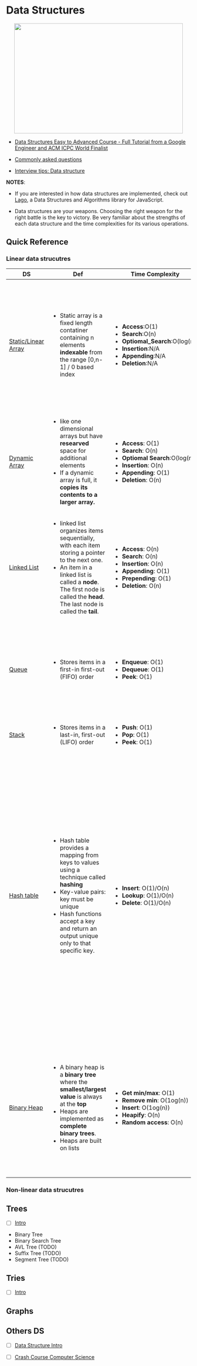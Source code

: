 
# Data Structures

<p align="center">
  <img width="460" height="300" src="https://res.cloudinary.com/practicaldev/image/fetch/s--WlnYH5fq--/c_limit%2Cf_auto%2Cfl_progressive%2Cq_auto%2Cw_880/https://cdn-images-1.medium.com/max/1600/1%2ADyu63sMUVL-gYEZISOE2BQ.jpeg">
</p>

- [Data Structures Easy to Advanced Course - Full Tutorial from a Google Engineer and ACM ICPC World Finalist](https://www.youtube.com/playlist?list=PLDV1Zeh2NRsB6SWUrDFW2RmDotAfPbeHu)  

- [Commonly asked questions](https://www.geeksforgeeks.org/commonly-asked-data-structure-interview-questions-set-1/)

- [Interview tips: Data structure](https://yangshun.github.io/tech-interview-handbook/algorithms/array)

**NOTES**:

- If you are interested in how data structures are implemented, check out [Lago](https://github.com/yangshun/lago), a Data Structures and Algorithms library for JavaScript. 

- Data structures are your weapons. Choosing the right weapon for the right battle is the key to victory. Be very familiar about the strengths of each data structure and the time complexities for its various operations.

## Quick Reference 

### Linear data strucutres 
DS | Def | Time Complexity | Others 
---------------------|----------------------------------------------------------------------|---------------------------------|---------------------------------|
[Static/Linear Array](array#Static-Arrays)| <ul><li>Static array is a fixed length contatiner containing n elements **indexable** from the range [0,n-1] / 0 based index</li></ul>|<ul><li><b>Access</b>:O(1)</li><li><b>Search</b>:O(n) </li><li><b>Optiomal_Search</b>:O(log(n)) </li><li><b>Insertion</b>:N/A</li><li><b>Appending</b>:N/A</li><li><b>Deletion</b>:N/A</li> </ul>|  <ul><li>Bad at searching, inserting, and deleting</li><li>Inserting a new element in an array of elements is expensive because the room has to be created for the new elements and to create room existing elements have to be shifted</li></ul>
[Dynamic Array](array#Dynamic-Arrays)| <ul><li>like one dimensional arrays but have **researved** space for additional elements</li><li> If a dynamic array is full, it **copies its contents to a larger array.**</li></ul>|<ul><li><b>Access</b>: O(1)</li><li><b>Search</b>: O(n) </li><li><b>Optiomal Search</b>:O(log(n)) </li><li><b>Insertion</b>: O(n) </li><li><b>Appending</b>: O(1)</li><li><b>Deletion</b>: O(n)</li></ul>| <ul><li>One limitation of arrays is that they're fixed size, A dynamic array expands as you add more elements. So you don't need to determine the size ahead of time.</li></ul>
[Linked List](linkedlist)| <ul><li>linked list organizes items sequentially, with each item storing a pointer to the next one.</li><li>An item in a linked list is called a **node**. The first node is called the **head**. The last node is called the **tail**.|<ul><li><b>Access</b>: O(n)</li><li><b>Search</b>: O(n) </li><li><b>Insertion</b>: O(n)</li><li><b>Appending</b>: O(1) </li><li><b>Prepending</b>: O(1) </li><li><b>Deletion</b>: O(n)</li> </ul>| <ul><li>Ease of insertion/deletion compared to array</li><li>Adding elements at either end of a linked list is O(1). Removing the first element is also O(1)</li></ul>
[Queue](stack&queue#Queues)|<ul><li>Stores items in a first-in first-out (FIFO) order</li>|<ul><li><b>Enqueue</b>: O(1)</li><li><b>Dequeue</b>: O(1) </li><li><b>Peek</b>: O(1)</li>|<ul><li>The difference between stacks and queues is in removing. In a stack we remove the item the most recently added; in a queue, we remove the item the least recently added.</li></ul>
[Stack](stack&queue#Stacks)|<ul><li>Stores items in a last-in, first-out (LIFO) order</li></ul>|<ul><li><b>Push</b>: O(1)</li><li><b>Pop</b>: O(1) </li><li><b>Peek</b>: O(1)</li>|
[Hash table](hashtable)|<ul><li>Hash table provides a mapping from keys to values using a technique called **hashing**</li><li>Key-value pairs: key must be unique <li>Hash functions accept a key and return an output unique only to that specific key.</li><ul>|<ul><li><b>Insert</b>: O(1)/O(n)</li><li><b>Lookup</b>: O(1)/O(n) </li><li><b>Delete</b>: O(1)/O(n)</li></ul>|<ul><li>For arrays and linked lists, we need to search in a linear fashion, which can be costly in practice. If we use arrays and keep the data sorted, then a phone number can be searched in O(Logn) time using Binary Search, but insert and delete operations become costly as we have to maintain sorted order</li><li>Hashing  performs extremely well compared to above data structures like Array, Linked List in practice. With hashing we get O(1) search time on average (under reasonable assumptions) and O(n) in worst case.</li></ul>
[Binary Heap](heap#Binary-Heap)|<ul><li>A binary heap is a **binary tree** where the **smallest/largest value** is always at the **top**</li><li>Heaps are implemented as **complete binary trees**.</li><li>Heaps are built on lists</li></ul>|<ul><li><b>Get min/max</b>: O(1)</li><li><b>Remove min</b>: O(1og(n))</li><li><b>Insert</b>: O(1og(n))</li><li><b>Heapify</b>: O(n)</li><li><b>Random access</b>: O(n)</li>|<ul><li>Quickly access the smallest item</li><li>Binary heaps are usually implemented with **lists**, saving the overhead cost of storing pointers to child nodes.</li><li>Binary heaps only provide easy access to the smallest item. Finding other items in the heap takes O(n) time</li>



### Non-linear data strucutres 



## Trees
-  [ ] [Intro](https://www.youtube.com/watch?v=oSWTXtMglKE&feature=youtu.be)
- Binary Tree
- Binary Search Tree
- AVL Tree (TODO)
- Suffix Tree (TODO)
- Segment Tree (TODO)

## Tries   
  -  [ ] [Intro](https://www.youtube.com/watch?v=zIjfhVPRZCg)

## Graphs   

## Others DS
  -  [ ] [Data Structure Intro](https://www.youtube.com/watch?v=bum_19loj9A)
  -  [ ] [Crash Course Computer Science](https://www.youtube.com/watch?v=DuDz6B4cqVc&feature=youtu.be)

